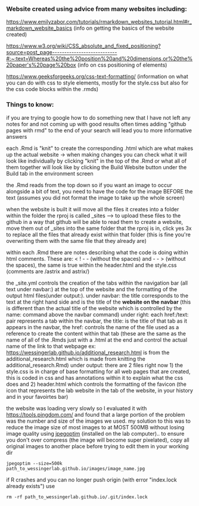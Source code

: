 ### Website created using advice from many websites including:

https://www.emilyzabor.com/tutorials/rmarkdown_websites_tutorial.html#r_markdown_website_basics (info on getting the basics of the website created)

https://www.w3.org/wiki/CSS_absolute_and_fixed_positioning?source=post_page---------------------------#:~:text=Whereas%20the%20position%20and%20dimensions,or%20the%20paper's%20page%20box (info on css positioning of elements)

https://www.geeksforgeeks.org/css-text-formatting/ (information on what you can do with css to style elements, mostly for the style.css but also for the css code blocks within the .rmds)


### Things to know: 

if you are trying to google how to do something new that I have not left any notes for and not coming up with good results often times adding "github pages with rmd" to the end of your search will lead you to more informative answers

each .Rmd is "knit" to create the corresponding .html which are what makes up the actual website -> when making changes you can check what it will look like individually by clicking "knit" in the top of the .Rmd or what all of them together will look like by clicking the Build Website button under the Build tab in the environment screen

the .Rmd reads from the top down so if you want an image to occur alongside a bit of text, you need to have the code for the image BEFORE the text (assumes you did not format the image to take up the whole screen)

when the website is built it will move all the files it creates into a folder within the folder the rproj is called _sites --> to upload these files to the github in a way that github will be able to read them to create a website, move them out of _sites into the same folder that the rproj is in, click yes 3x to replace all the files that already exist within that folder (this is fine you're overwriting them with the same file that they already are)

within each .Rmd there are notes describing what the code is doing within html comments. These are: < ! - - (without the spaces) and - - > (without the spaces), the same is true within the header.html and the style.css (comments are  /astrix and astrix/)


the _site.yml controls the creation of the tabs within the navigation bar (all text under navbar:) at the top of the website and the formatting of the output html files(under output:).
  under navbar: the title corresponds to the text at the right hand side and is the title of the **website on the navbar** (this is different than the actual title of the website which is controlled by the name: command above the navbar command)
    under right: each href:/text: pair represents a tab within the navbar, the title: is the title of that tab as it appears in the navbar, the href: controls the name of the file used as a reference to create the content within that tab (these are the same as the name of all of the .Rmds just with a .html at the end and control the actual name of the link to that webpage ex: https://wessingerlab.github.io/additional_research.html is from the additional_research.html which is made from knitting the additional_research.Rmd)
  under output: there are 2 files right now 1) the style.css is in charge of base formatting for all web pages that are created, this is coded in css and has annotations within it to explain what the css does and 2) header.html which controls the formatting of the favicon (the icon that represents the lab website in the tab of the website, in your history and in your favoirtes bar)

the website was loading very slowly so I evaluated it with https://tools.pingdom.com/ and found that a large portion of the problem was the number and size of the images we used. my solution to this was to reduce the image size of most images to at MOST 500MB without losing image quality using [jpegoptim](https://www.omgubuntu.co.uk/2016/03/how-to-optimize-jpeg-command-line-linux) (installed on the lab computer).. to ensure you don't over compress (the image will become super pixelated), copy all original images to another place before trying to edit them in your working dir
```{R, echo=TRUE}
jpegoptim --size=500k path_to_wessingerlab.github.io/images/image_name.jpg
```
  
if R crashes and you can no longer push origin (with error "index.lock already exists") use

```{R, echo=TRUE}
rm -rf path_to_wessingerlab.github.io/.git/index.lock
```
  